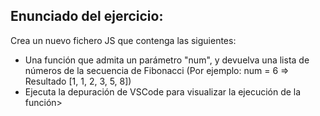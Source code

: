<h2>Enunciado del ejercicio: </h2>

<p>Crea un nuevo fichero JS que contenga las siguientes: </p>
<ul>
    <li>Una función que admita un parámetro "num", y devuelva una lista de números de la secuencia de Fibonacci (Por ejemplo: num = 6 => Resultado [1, 1, 2, 3, 5, 8]) </l1>
    <li>Ejecuta la depuración de VSCode para visualizar la ejecución de la función></li>
</ul>
